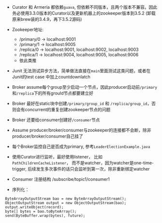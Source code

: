 - Curator 和 Armeria 都依赖`guava`, 但依赖不同版本，且两个版本不兼容。因此务必使用3.3.0版本的Curator以及更新机器上的zookeeper版本到3.5.2 
(卸载原来brew装的3.4.9，再下3.5.2源码)

- Zookeeper地址:
    - /primary/0 -> localhost:9001
    - /primary/1 -> localhost:9005
    - /replica/0 -> localhost:9001, localhost:9002, localhost:9003
    - /replica/1 -> localhost:9004, localhost:9005, localhost:9006
    - 依此类推

- Junit 无法测试异步方法，简单做法直接在`main`里面测试这类问题，或者在Junit的test case 中加上countdownlatch
    
- Broker assume每个group至少启动一个节点，因此producer启动前`/primary`和`/replica`下的所有grouId节点都要建立好

- Broker 最好在static块中创建`/primary/group_id` 和 `/replica/group_id`，否则会有concurrent的重复创建zookeeper节点的问题

- Broker 还要给consumer创建好`/consumer`节点

- Assume producer/broker/consumer与zookeeper的连接都不会断，除非producer/broker/consumer自己挂了

- 每个Broker监控自己是否成为primary, 参考`LeaderElectionExample.java`

- 使用Curator进行监听，最好使用listener， 比如`PathChildrenCacheListener`， 而不是watcher，因为watcher是one-time-trigger,
后续发生多次事件的话只会监听到第一次，除非重新绑定watcher

- Consumer 注册结构 /subscribe/topic1/consumer1

- 序列化：
```
ByteArrayOutputStream bao = new ByteArrayOutputStream();
ObjectOutputStream output = new ObjectOutputStream(bao);
output.writeObject(record);
byte[] bytes = bao.toByteArray();
send(ByteBuffer.wrap(bytes), future);
```